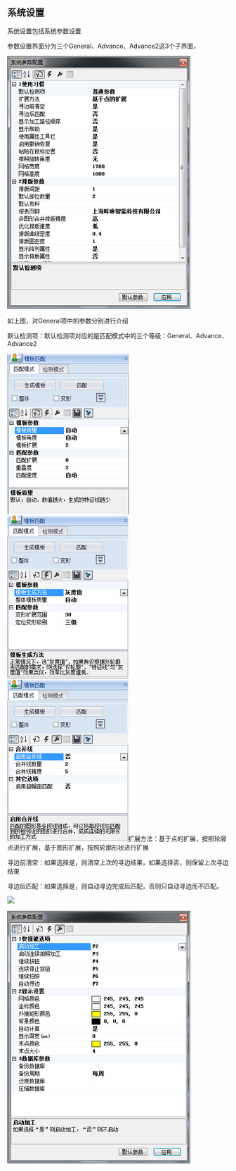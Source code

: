 ## 系统设置

系统设置包括系统参数设置

参数设置界面分为三个General、Advance、Advance2这3个子界面，

![](/assets/系统参数设置1.png)

如上图，对General项中的参数分别进行介绍

默认检测项：默认检测项对应的是匹配模式中的三个等级：General、Advance、Advance2

![](/assets/默认检测项1.png)![](/assets/默认检测项2.png)![](/assets/默认检测项3.png)扩展方法：基于点的扩展，按照轮廓点进行扩展，基于图形扩展，按照轮廓形状进行扩展

寻边前清空：如果选择是，则清空上次的寻边结果，如果选择否，则保留上次寻边结果

寻边后匹配：如果选择是，则自动寻边完成后匹配，否则只自动寻边而不匹配。



![](/assets/系统参数设置21.png)

![](/assets/系统参数设置3.png)

